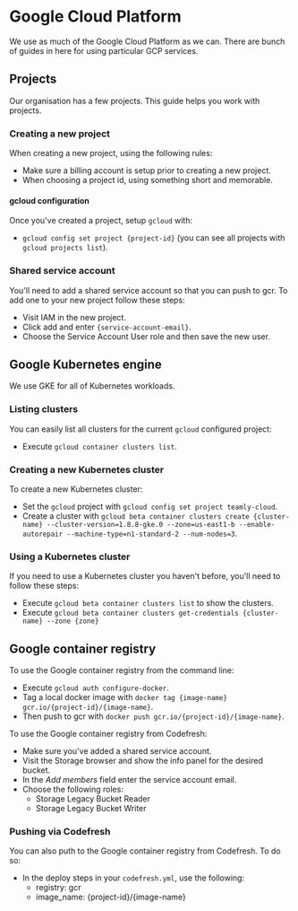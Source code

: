 # Google Cloud Platform

We use as much of the Google Cloud Platform as we can. There are bunch of guides in here for using particular GCP services.

## Projects

Our organisation has a few projects. This guide helps you work with projects.

### Creating a new project

When creating a new project, using the following rules:

- Make sure a billing account is setup prior to creating a new project.
- When choosing a project id, using something short and memorable.

#### gcloud configuration

Once you've created a project, setup `gcloud` with:

- `gcloud config set project {project-id}` (you can see all projects with `gcloud projects list`).

### Shared service account

You'll need to add a shared service account so that you can push to gcr. To add one to your new project follow these steps:

- Visit IAM in the new project.
- Click add and enter `{service-account-email}`.
- Choose the Service Account User role and then save the new user.

## Google Kubernetes engine

We use GKE for all of Kubernetes workloads.

### Listing clusters

You can easily list all clusters for the current `gcloud` configured project:

- Execute `gcloud container clusters list`.

### Creating a new Kubernetes cluster

To create a new Kubernetes cluster:

- Set the `gcloud` project with `gcloud config set project teamly-cloud`.
- Create a cluster with `gcloud beta container clusters create {cluster-name} --cluster-version=1.8.8-gke.0 --zone=us-east1-b --enable-autorepair --machine-type=n1-standard-2 --num-nodes=3`.

### Using a Kubernetes cluster

If you need to use a Kubernetes cluster you haven't before, you'll need to follow these steps:

- Execute `gcloud beta container clusters list` to show the clusters.
- Execute `gcloud beta container clusters get-credentials {cluster-name} --zone {zone}`

## Google container registry

To use the Google container registry from the command line:

- Execute `gcloud auth configure-docker`.
- Tag a local docker image with `docker tag {image-name} gcr.io/{project-id}/{image-name}`.
- Then push to gcr with `docker push gcr.io/{project-id}/{image-name}`.

To use the Google container registry from Codefresh:

- Make sure you've added a shared service account.
- Visit the Storage browser and show the info panel for the desired bucket.
- In the _Add members_ field enter the service account email.
- Choose the following roles:
    - Storage Legacy Bucket Reader
    - Storage Legacy Bucket Writer

### Pushing via Codefresh

You can also puth to the Google container registry from Codefresh. To do so:

- In the deploy steps in your `codefresh.yml`, use the following:
    - registry: gcr
    - image_name: {project-id}/{image-name}